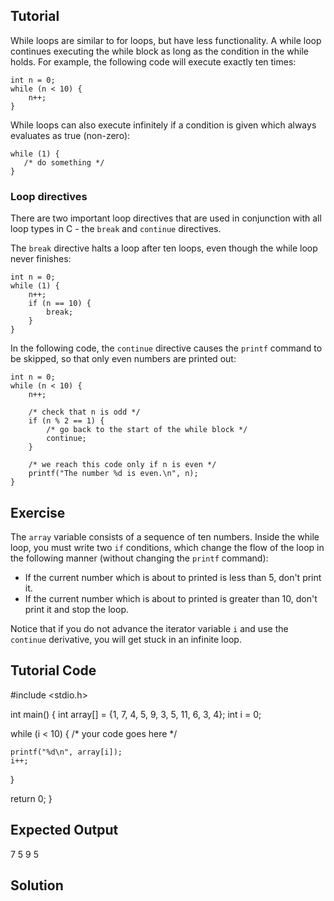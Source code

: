 Tutorial
--------

While loops are similar to for loops, but have less functionality. A while loop continues executing the while block as long as the
condition in the while holds. For example, the following code will execute exactly ten times:

    int n = 0;
    while (n < 10) {
        n++;
    }

While loops can also execute infinitely if a condition is given which always evaluates as true (non-zero):

    while (1) {
       /* do something */
    }

### Loop directives

There are two important loop directives that are used in conjunction with all loop types in C - the `break` and `continue` directives.

The `break` directive halts a loop after ten loops, even though the while loop never finishes:

    int n = 0;
    while (1) {
        n++;
        if (n == 10) {
            break;
        }
    }

In the following code, the `continue` directive causes the `printf` command to be skipped, so that only even numbers are printed out:

    int n = 0;
    while (n < 10) {
        n++;

        /* check that n is odd */
        if (n % 2 == 1) {
            /* go back to the start of the while block */
            continue;
        }

        /* we reach this code only if n is even */
        printf("The number %d is even.\n", n);
    }

Exercise
--------

The `array` variable consists of a sequence of ten numbers. Inside the while loop, you must write two `if` conditions, 
which change the flow of the loop in the following manner (without changing the `printf` command):

* If the current number which is about to printed is less than 5, don't print it.
* If the current number which is about to printed is greater than 10, don't print it and stop the loop.

Notice that if you do not advance the iterator variable `i` and use the `continue` derivative, you will get stuck in an infinite loop.

Tutorial Code
-------------

#include <stdio.h>

int main() {
  int array[] = {1, 7, 4, 5, 9, 3, 5, 11, 6, 3, 4};
  int i = 0;

  while (i < 10) {
    /* your code goes here */

    printf("%d\n", array[i]);
    i++;
  }

  return 0;
}

Expected Output
---------------

7
5
9
5

Solution
--------
